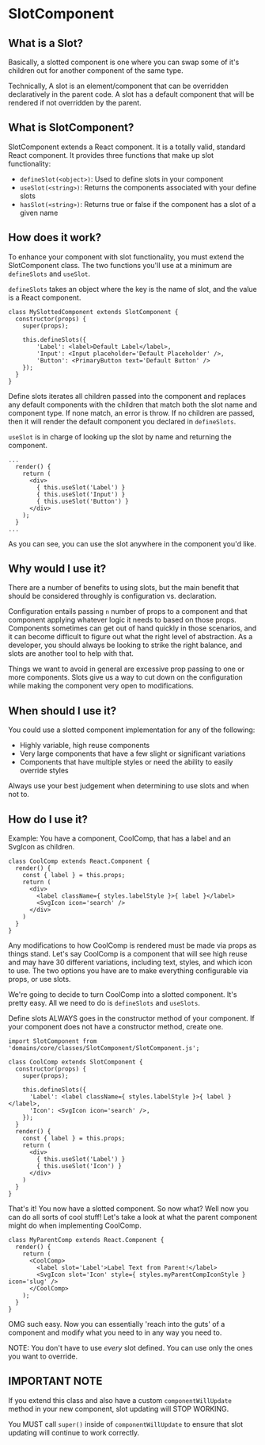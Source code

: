 # SlotComponent
## What is a Slot?
Basically, a slotted component is one where you can swap some of it's children
out for another component of the same type.

Technically, A slot is an element/component that can be overridden declaratively
in the parent code. A slot has a default component that will be rendered if not
overridden by the parent.

## What is SlotComponent?
SlotComponent extends a React component. It is a totally valid, standard React
component. It provides three functions that make up slot functionality:

* `defineSlot(<object>)`: Used to define slots in your component
* `useSlot(<string>)`: Returns the components associated with your define slots
* `hasSlot(<string>)`: Returns true or false if the component has a slot of a
given name

## How does it work?
To enhance your component with slot functionality, you must extend the
SlotComponent class. The two functions you'll use at a minimum are `defineSlots`
and `useSlot`.

`defineSlots` takes an object where the key is the name of slot, and the value
is a React component.

```
class MySlottedComponent extends SlotComponent {
  constructor(props) {
    super(props);

    this.defineSlots({
        'Label': <label>Default Label</label>,
        'Input': <Input placeholder='Default Placeholder' />,
        'Button': <PrimaryButton text='Default Button' />
    });
  }
}
```

Define slots iterates all children passed into the component and replaces any
default components with the children that match both the slot name and
component type. If none match, an error is throw. If no children are passed,
then it will render the default component you declared in `defineSlots`.

`useSlot` is in charge of looking up the slot by name and returning the
component.

```
...
  render() {
    return (
      <div>
        { this.useSlot('Label') }
        { this.useSlot('Input') }
        { this.useSlot('Button') }
      </div>
    );
  }
...
```

As you can see, you can use the slot anywhere in the component you'd like.

## Why would I use it?
There are a number of benefits to using slots, but the main benefit that should
be considered throughly is configuration vs. declaration.

Configuration entails passing `n` number of props to a component and that
component applying whatever logic it needs to based on those props. Components
sometimes can get out of hand quickly in those scenarios, and it can become
difficult to figure out what the right level of abstraction. As a developer, you
should always be looking to strike the right balance, and slots are another tool
to help with that.

Things we want to avoid in general are excessive prop passing to one or more
components. Slots give us a way to cut down on the configuration while making
the component very open to modifications.

## When should I use it?
You could use a slotted component implementation for any of the following:
* Highly variable, high reuse components
* Very large components that have a few slight or significant variations
* Components that have multiple styles or need the ability to easily override
styles

Always use your best judgement when determining to use slots and when not to.

## How do I use it?
Example: You have a component, CoolComp, that has a label and an SvgIcon as
children.

```
class CoolComp extends React.Component {
  render() {
    const { label } = this.props;
    return (
      <div>
        <label className={ styles.labelStyle }>{ label }</label>
        <SvgIcon icon='search' />
      </div>
    )
  }
}
```

Any modifications to how CoolComp is rendered must be made via props as things
stand. Let's say CoolComp is a component that will see high reuse and may have
30 different variations, including text, styles, and which icon to use. The
two options you have are to make everything configurable via props, or use
slots.

We're going to decide to turn CoolComp into a slotted component. It's pretty
easy. All we need to do is `defineSlots` and `useSlots`.

Define slots ALWAYS goes in the constructor method of your component. If your
component does not have a constructor method, create one.

```
import SlotComponent from 'domains/core/classes/SlotComponent/SlotComponent.js';

class CoolComp extends SlotComponent {
  constructor(props) {
    super(props);

    this.defineSlots({
      'Label': <label className={ styles.labelStyle }>{ label }</label>,
      'Icon': <SvgIcon icon='search' />,
    });
  }
  render() {
    const { label } = this.props;
    return (
      <div>
        { this.useSlot('Label') }
        { this.useSlot('Icon') }
      </div>
    )
  }
}
```

That's it! You now have a slotted component. So now what? Well now you can do
all sorts of cool stuff! Let's take a look at what the parent component might do
when implementing CoolComp.

```
class MyParentComp extends React.Component {
  render() {
    return (
      <CoolComp>
        <label slot='Label'>Label Text from Parent!</label>
        <SvgIcon slot='Icon' style={ styles.myParentCompIconStyle } icon='slug' />
      </CoolComp>
    );
  }
}
```

OMG such easy. Now you can essentially 'reach into the guts' of a component and
modify what you need to in any way you need to.

NOTE: You don't have to use _every_ slot defined. You can use only the ones
you want to override.

## IMPORTANT NOTE
If you extend this class and also have a custom `componentWillUpdate` method
in your new component, slot updating will STOP WORKING.

You MUST call `super()` inside of `componentWillUpdate` to ensure that slot
updating will continue to work correctly.
